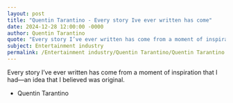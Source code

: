 ```yaml
---
layout: post
title: "Quentin Tarantino - Every story Ive ever written has come"
date: 2024-12-28 12:00:00 -0000
author: Quentin Tarantino
quote: "Every story I’ve ever written has come from a moment of inspiration that I had—an idea that I believed was original."
subject: Entertainment industry
permalink: /Entertainment industry/Quentin Tarantino/Quentin Tarantino - Every story Ive ever written has come
---
```


Every story I’ve ever written has come from a moment of inspiration that I had—an idea that I believed was original.

- Quentin Tarantino

